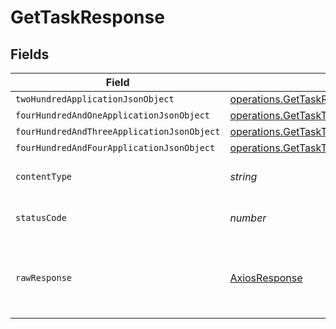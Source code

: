 # GetTaskResponse


## Fields

| Field                                                                                                                   | Type                                                                                                                    | Required                                                                                                                | Description                                                                                                             |
| ----------------------------------------------------------------------------------------------------------------------- | ----------------------------------------------------------------------------------------------------------------------- | ----------------------------------------------------------------------------------------------------------------------- | ----------------------------------------------------------------------------------------------------------------------- |
| `twoHundredApplicationJsonObject`                                                                                       | [operations.GetTaskResponseBody](../../../sdk/models/operations/gettaskresponsebody.md)                                 | :heavy_minus_sign:                                                                                                      | OK                                                                                                                      |
| `fourHundredAndOneApplicationJsonObject`                                                                                | [operations.GetTaskTasksResponseBody](../../../sdk/models/operations/gettasktasksresponsebody.md)                       | :heavy_minus_sign:                                                                                                      | Unauthenticated                                                                                                         |
| `fourHundredAndThreeApplicationJsonObject`                                                                              | [operations.GetTaskTasksResponseResponseBody](../../../sdk/models/operations/gettasktasksresponseresponsebody.md)       | :heavy_minus_sign:                                                                                                      | Forbidden                                                                                                               |
| `fourHundredAndFourApplicationJsonObject`                                                                               | [operations.GetTaskTasksResponse404ResponseBody](../../../sdk/models/operations/gettasktasksresponse404responsebody.md) | :heavy_minus_sign:                                                                                                      | Not Found                                                                                                               |
| `contentType`                                                                                                           | *string*                                                                                                                | :heavy_check_mark:                                                                                                      | HTTP response content type for this operation                                                                           |
| `statusCode`                                                                                                            | *number*                                                                                                                | :heavy_check_mark:                                                                                                      | HTTP response status code for this operation                                                                            |
| `rawResponse`                                                                                                           | [AxiosResponse](https://axios-http.com/docs/res_schema)                                                                 | :heavy_minus_sign:                                                                                                      | Raw HTTP response; suitable for custom response parsing                                                                 |